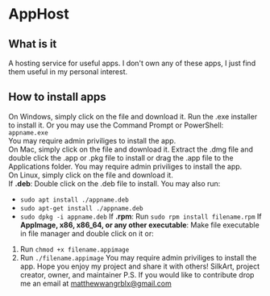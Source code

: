 # AppHost
## What is it
A hosting service for useful apps. I don't own any of these apps, I just find them useful in my personal interest.
## How to install apps
On Windows, simply click on the file and download it. Run the .exe installer to install it. Or you may use the Command Prompt or PowerShell:  
`appname.exe`  
You may require admin priviliges to install the app.  
On Mac, simply click on the file and download it. Extract the .dmg file and double click the .app or .pkg file to install or drag the .app file to the Applications folder.
You may require admin priviliges to install the app.  
On Linux, simply click on the file and download it.  
If **.deb**:
Double click on the .deb file to install. You may also run:
- `sudo apt install ./appname.deb`
- `sudo apt-get install ./appname.deb`
- `sudo dpkg -i appname.deb`
If **.rpm**:
Run `sudo rpm install filename.rpm`
If **AppImage, x86, x86_64, or any other executable**:
Make file executable in file manager and double click on it or:
1. Run `chmod +x filename.appimage`
2. Run `./filename.appimage`
You may require admin priviliges to install the app.
Hope you enjoy my project and share it with others!
SilkArt, project creator, owner, and maintainer
P.S. If you would like to contribute drop me an email at [matthewwangrblx@gmail.com](mailto:matthewwangrblx@gmail.com&Subject=I+would+like+to+contribute+to+AppHost)
